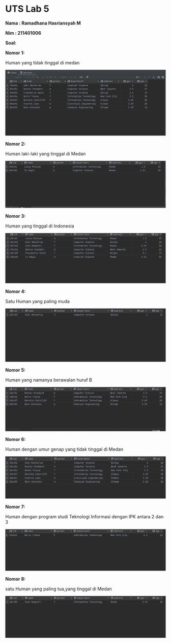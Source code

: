 # UTS Lab 5

**Nama : Ramadhana Hasriansyah M**

**Nim    : 211401006**

**Soal:**

**Nomor 1:**

Human yang tidak tinggal di medan

![Nomor 1 UTS LAB BASIS DATA.JPG](UTS%20Lab%205%2051cdd8a18ccd4a16a2afce73966ea02b/Nomor_1_UTS_LAB_BASIS_DATA.jpg)

 

**Nomor 2:**

Human laki-laki yang tinggal di Medan

![Nomor 2 UTS LAB BASIS DATA.JPG](UTS%20Lab%205%2051cdd8a18ccd4a16a2afce73966ea02b/Nomor_2_UTS_LAB_BASIS_DATA.jpg)

**Nomor 3:**

Human yang tinggal di Indonesia

![Nomor 3 UTS LAB BASIS DATA.JPG](UTS%20Lab%205%2051cdd8a18ccd4a16a2afce73966ea02b/Nomor_3_UTS_LAB_BASIS_DATA.jpg)

**Nomor 4:**

Satu Human yang paling muda

![Nomor 4 UTS LAB BASIS DATA.JPG](UTS%20Lab%205%2051cdd8a18ccd4a16a2afce73966ea02b/Nomor_4_UTS_LAB_BASIS_DATA.jpg)

**Nomor 5:**

Human yang namanya berawalan huruf B

![Nomor 5 UTS LAB BASIS DATA.JPG](UTS%20Lab%205%2051cdd8a18ccd4a16a2afce73966ea02b/Nomor_5_UTS_LAB_BASIS_DATA.jpg)

**Nomor 6:**

Human dengan umur genap yang tidak tinggal di Medan

![Nomor 6 UTS LAB BASIS DATA.JPG](UTS%20Lab%205%2051cdd8a18ccd4a16a2afce73966ea02b/Nomor_6_UTS_LAB_BASIS_DATA.jpg)

**Nomor 7:**

Human dengan program studi Teknologi Informasi dengan IPK antara 2 dan 3

![Nomor 7 UTS LAB BASIS DATA.JPG](UTS%20Lab%205%2051cdd8a18ccd4a16a2afce73966ea02b/Nomor_7_UTS_LAB_BASIS_DATA.jpg)

**Nomor 8:**

satu Human yang paling tua,yang tinggal di Medan

![Nomor 8 UTS LAB BASIS DATA.JPG](UTS%20Lab%205%2051cdd8a18ccd4a16a2afce73966ea02b/Nomor_8_UTS_LAB_BASIS_DATA.jpg)